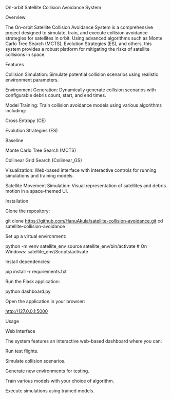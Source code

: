 On-orbit Satellite Collision Avoidance System

Overview

The On-orbit Satellite Collision Avoidance System is a comprehensive project designed to simulate, train, and execute collision avoidance strategies for satellites in orbit. Using advanced algorithms such as Monte Carlo Tree Search (MCTS), Evolution Strategies (ES), and others, this system provides a robust platform for mitigating the risks of satellite collisions in space.

Features

Collision Simulation: Simulate potential collision scenarios using realistic environment parameters.

Environment Generation: Dynamically generate collision scenarios with configurable debris count, start, and end times.

Model Training: Train collision avoidance models using various algorithms including:

Cross Entropy (CE)

Evolution Strategies (ES)

Baseline

Monte Carlo Tree Search (MCTS)

Collinear Grid Search (Collinear_GS)

Visualization: Web-based interface with interactive controls for running simulations and training models.

Satellite Movement Simulation: Visual representation of satellites and debris motion in a space-themed UI.

Installation

Clone the repository:

git clone https://github.com/HanuAkula/satellite-collision-avoidance.git
cd satellite-collision-avoidance

Set up a virtual environment:

python -m venv satellite_env
source satellite_env/bin/activate  # On Windows: satellite_env\Scripts\activate

Install dependencies:

pip install -r requirements.txt

Run the Flask application:

python dashboard.py

Open the application in your browser:

http://127.0.0.1:5000

Usage

Web Interface

The system features an interactive web-based dashboard where you can:

Run test flights.

Simulate collision scenarios.

Generate new environments for testing.

Train various models with your choice of algorithm.

Execute simulations using trained models.
